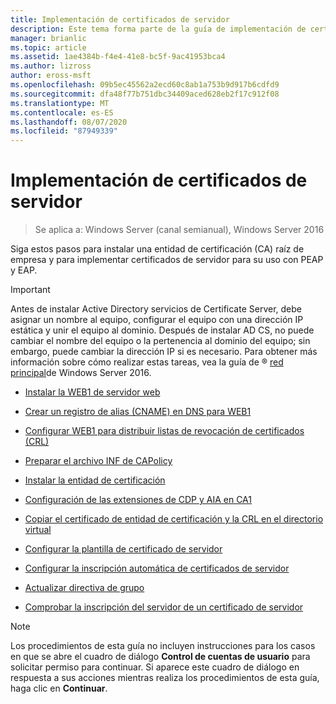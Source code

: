 ```yaml
---
title: Implementación de certificados de servidor
description: Este tema forma parte de la guía de implementación de certificados de servidor para las implementaciones cableadas e inalámbricas de 802.1 X
manager: brianlic
ms.topic: article
ms.assetid: 1ae4384b-f4e4-41e8-bc5f-9ac41953bca4
ms.author: lizross
author: eross-msft
ms.openlocfilehash: 09b5ec45562a2ecd60c8ab1a753b9d917b6cdfd9
ms.sourcegitcommit: dfa48f77b751dbc34409aced628eb2f17c912f08
ms.translationtype: MT
ms.contentlocale: es-ES
ms.lasthandoff: 08/07/2020
ms.locfileid: "87949339"
---
```

# <a name="server-certificate-deployment"></a>Implementación de certificados de servidor

>Se aplica a: Windows Server (canal semianual), Windows Server 2016

Siga estos pasos para instalar una entidad de certificación (CA) raíz de empresa y para implementar certificados de servidor para su uso con PEAP y EAP.

> [!IMPORTANT]
> Antes de instalar Active Directory servicios de Certificate Server, debe asignar un nombre al equipo, configurar el equipo con una dirección IP estática y unir el equipo al dominio. Después de instalar AD CS, no puede cambiar el nombre del equipo o la pertenencia al dominio del equipo; sin embargo, puede cambiar la dirección IP si es necesario. Para obtener más información sobre cómo realizar estas tareas, vea la guía de &reg; [red principal](../../Core-Network-Guide.md)de Windows Server 2016.


-   [Instalar la WEB1 de servidor web](../../../core-network-guide/cncg/server-certs/Install-the-Web-Server-WEB1.md)

-   [Crear un registro de alias (CNAME) en DNS para WEB1](../../../core-network-guide/cncg/server-certs/Create-an-Alias-CNAME-Record-in-DNS-for-WEB1.md)

-   [Configurar WEB1 para distribuir listas de revocación de certificados (CRL)](../../../core-network-guide/cncg/server-certs/Configure-WEB1-to-Distribute-Certificate-Revocation-Lists.md)

-   [Preparar el archivo INF de CAPolicy](../../../core-network-guide/cncg/server-certs/Prepare-the-CAPolicy-inf-File.md)

-   [Instalar la entidad de certificación](../../../core-network-guide/cncg/server-certs/Install-the-Certification-Authority.md)

-   [Configuración de las extensiones de CDP y AIA en CA1](../../../core-network-guide/cncg/server-certs/Configure-the-CDP-and-AIA-Extensions-on-CA1.md)

-   [Copiar el certificado de entidad de certificación y la CRL en el directorio virtual](../../../core-network-guide/cncg/server-certs/Copy-the-CA-Certificate-and-CRL-to-the-Virtual-Directory.md)

-   [Configurar la plantilla de certificado de servidor](../../../core-network-guide/cncg/server-certs/Configure-the-Server-Certificate-Template.md)

-   [Configurar la inscripción automática de certificados de servidor](../../../core-network-guide/cncg/server-certs/Configure-Server-Certificate-Autoenrollment.md)

-   [Actualizar directiva de grupo](../../../core-network-guide/cncg/server-certs/Refresh-Group-Policy.md)

-   [Comprobar la inscripción del servidor de un certificado de servidor](../../../core-network-guide/cncg/server-certs/Verify-Server-Enrollment-of-a-Server-Certificate.md)

> [!NOTE]
> Los procedimientos de esta guía no incluyen instrucciones para los casos en que se abre el cuadro de diálogo **Control de cuentas de usuario** para solicitar permiso para continuar. Si aparece este cuadro de diálogo en respuesta a sus acciones mientras realiza los procedimientos de esta guía, haga clic en **Continuar**.



